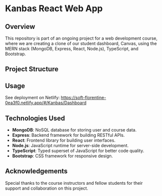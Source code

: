 # Kanbas React Web App

## Overview

This repository is part of an ongoing project for a web development course, where we are creating a clone of our student dashboard, Canvas, using the MERN stack (MongoDB, Express, React, Node.js), TypeScript, and Bootstrap. 

## Project Structure

## Usage
See deployment on Netlify: https://soft-florentine-0ea3f0.netlify.app/#/Kanbas/Dashboard

## Technologies Used

- **MongoDB**: NoSQL database for storing user and course data.
- **Express**: Backend framework for building RESTful APIs.
- **React**: Frontend library for building user interfaces.
- **Node.js**: JavaScript runtime for server-side development.
- **TypeScript**: Typed superset of JavaScript for better code quality.
- **Bootstrap**: CSS framework for responsive design.

## Acknowledgements

Special thanks to the course instructors and fellow students for their support and collaboration on this project.


